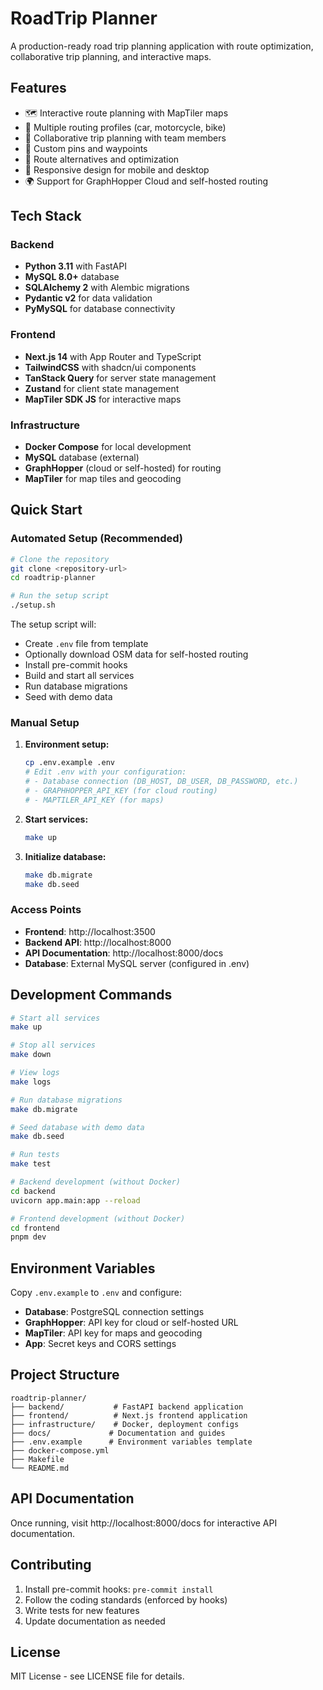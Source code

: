 # RoadTrip Planner

A production-ready road trip planning application with route optimization, collaborative trip planning, and interactive maps.

## Features

- 🗺️ Interactive route planning with MapTiler maps
- 🚗 Multiple routing profiles (car, motorcycle, bike)
- 👥 Collaborative trip planning with team members
- 📍 Custom pins and waypoints
- 🔄 Route alternatives and optimization
- 📱 Responsive design for mobile and desktop
- 🌍 Support for GraphHopper Cloud and self-hosted routing

## Tech Stack

### Backend
- **Python 3.11** with FastAPI
- **MySQL 8.0+** database
- **SQLAlchemy 2** with Alembic migrations
- **Pydantic v2** for data validation
- **PyMySQL** for database connectivity

### Frontend
- **Next.js 14** with App Router and TypeScript
- **TailwindCSS** with shadcn/ui components
- **TanStack Query** for server state management
- **Zustand** for client state management
- **MapTiler SDK JS** for interactive maps

### Infrastructure
- **Docker Compose** for local development
- **MySQL** database (external)
- **GraphHopper** (cloud or self-hosted) for routing
- **MapTiler** for map tiles and geocoding

## Quick Start

### Automated Setup (Recommended)

```bash
# Clone the repository
git clone <repository-url>
cd roadtrip-planner

# Run the setup script
./setup.sh
```

The setup script will:
- Create `.env` file from template
- Optionally download OSM data for self-hosted routing
- Install pre-commit hooks
- Build and start all services
- Run database migrations
- Seed with demo data

### Manual Setup

1. **Environment setup:**
   ```bash
   cp .env.example .env
   # Edit .env with your configuration:
   # - Database connection (DB_HOST, DB_USER, DB_PASSWORD, etc.)
   # - GRAPHHOPPER_API_KEY (for cloud routing)
   # - MAPTILER_API_KEY (for maps)
   ```

2. **Start services:**
   ```bash
   make up
   ```

3. **Initialize database:**
   ```bash
   make db.migrate
   make db.seed
   ```

### Access Points

- **Frontend**: http://localhost:3500
- **Backend API**: http://localhost:8000
- **API Documentation**: http://localhost:8000/docs
- **Database**: External MySQL server (configured in .env)

## Development Commands

```bash
# Start all services
make up

# Stop all services
make down

# View logs
make logs

# Run database migrations
make db.migrate

# Seed database with demo data
make db.seed

# Run tests
make test

# Backend development (without Docker)
cd backend
uvicorn app.main:app --reload

# Frontend development (without Docker)
cd frontend
pnpm dev
```

## Environment Variables

Copy `.env.example` to `.env` and configure:

- **Database**: PostgreSQL connection settings
- **GraphHopper**: API key for cloud or self-hosted URL
- **MapTiler**: API key for maps and geocoding
- **App**: Secret keys and CORS settings

## Project Structure

```
roadtrip-planner/
├── backend/           # FastAPI backend application
├── frontend/          # Next.js frontend application
├── infrastructure/    # Docker, deployment configs
├── docs/             # Documentation and guides
├── .env.example      # Environment variables template
├── docker-compose.yml
├── Makefile
└── README.md
```

## API Documentation

Once running, visit http://localhost:8000/docs for interactive API documentation.

## Contributing

1. Install pre-commit hooks: `pre-commit install`
2. Follow the coding standards (enforced by hooks)
3. Write tests for new features
4. Update documentation as needed

## License

MIT License - see LICENSE file for details.